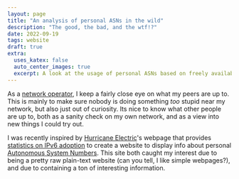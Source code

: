 ```yaml
---
layout: page
title: "An analysis of personal ASNs in the wild" 
description: "The good, the bad, and the wtf!?"
date: 2022-09-19
tags: website
draft: true
extra:
  uses_katex: false
  auto_center_images: true
  excerpt: A look at the usage of personal ASNs based on freely available data
---
```


As a [network operator](/network), I keep a fairly close eye on what my peers are up to. This is mainly to make sure nobody is doing something *too* stupid near my network, but also just out of curiosity. Its nice to know what other people are up to, both as a sanity check on my own network, and as a view into new things I could try out.

I was recently inspired by [Hurricane Electric](https://he.net/)'s webpage that provides [statistics on IPv6 adoption](https://bgp.he.net/ipv6-progress-report.cgi) to create a website to display info about personal [Autonomous System Numbers](https://en.wikipedia.org/wiki/Autonomous_system_(Internet)). This site both caught my interest due to being a pretty raw plain-text website (can you tell, I like simple webpages?), and due to containing a ton of interesting information.

